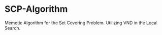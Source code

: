 SCP-Algorithm
=============

Memetic Algorithm for the Set Covering Problem. Utilizing VND in the Local Search.
